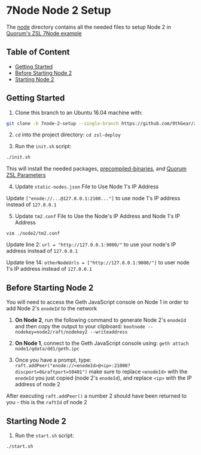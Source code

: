 # 7Node Node 2 Setup

The [node](https://github.com/9thGear/zsl-deploy/tree/7node-1-setup/node1) directory contains all the needed files to setup Node 2 in [Quorum's ZSL 7Node example](https://github.com/jpmorganchase/quorum-examples/tree/zsl_geth1.6/examples/7nodes)

## Table of Content

- [Getting Started](#getting-started)
- [Before Starting Node 2](#before-starting-node-2)
- [Starting Node 2](#starting-node-2)

## Getting Started

1. Clone this branch to an Ubuntu 16.04 machine with:

```bash
git clone -b 7node-2-setup --single-branch https://github.com/9thGear/zsl-deploy.git
```

2. `cd` into the project directory: `cd zsl-deploy`

3. Run the `init.sh` script:

```bash
./init.sh
```

This will install the needed packages, [precompiled-binaries](https://github.com/9thGear/zsl-deploy/releases/tag/binaries-v0.1.6), and [Quorum ZSL Parameters](https://github.com/jpmorganchase/zsl-q-params/releases/tag/v0.3)

4. Update `static-nodes.json` File to Use Node 1's IP Address

Update `["enode://...@127.0.0.1:2100..."]` to use node 1's IP address instead of `127.0.0.1`

5. Update `tm2.conf` File to Use the Node's IP Address and Node 1's IP Address

`vim ./node2/tm2.conf`

Update line 2: `url = "http://127.0.0.1:9000/"` to use your node's IP address instead of `127.0.0.1`

Update line 14: `otherNodeUrls = ["http://127.0.0.1:9000/"]` to user node 1's IP address instead of `127.0.0.1`

## Before Starting Node 2

You will need to access the Geth JavaScript console on Node 1 in order to add Node 2's `enodeId` to the network

1. **On Node 2**, run the following command to generate Node 2's `enodeId` and then copy the output to your clipboard: `bootnode --nodekey=node2/raft/nodekey2 --writeaddress`

2. **On Node 1**, connect to the Geth JavaScript console using: `geth attach node1/qdata/dd1/geth.ipc`

3. Once you have a prompt, type: `raft.addPeer("enode://<enodeId>@<ip>:21000?discport=0&raftport=50401")` make sure to replace `<enodeId>` with the `enodeId` you just copied (node 2's `enodeId`), and replace `<ip>` with the IP address of node 2

After executing `raft.addPeer()` a number 2 should have been returned to you - this is the `raftId` of node 2

## Starting Node 2

1. Run the `start.sh` script:

```bash
./start.sh
```

